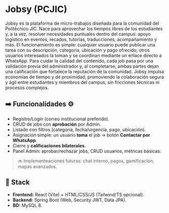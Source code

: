 # Jobsy (PCJIC) 

Jobsy es la plataforma de micro-trabajos diseñada para la comunidad del Politécnico JIC. Nace para aprovechar los tiempos libres de los estudiantes y, a la vez, resolver necesidades puntuales dentro del campus: 
apoyo logístico en eventos, recados, tutorías, traducciones, acompañamiento y más. El funcionamiento es simple: cualquier usuario puede publicar una tarea con su descripción, categoría, ubicación y pago ofrecido;
 otros usuarios interesados la toman y se coordinan mediante un enlace directo a WhatsApp. Para cuidar la calidad del contenido, cada job pasa por una validación previa del administrador y, al completarse, 
ambas partes dejan una calificación que fortalece la reputación de la comunidad. Jobsy impulsa economías de tiempo y de proximidad, promoviendo la colaboración segura y ágil entre estudiantes y miembros del campus, 
sin fricciones técnicas ni procesos complejos.

## ➡️ Funcionalidades ⚙️
- Registro/Login (correo institucional preferido).
- CRUD de jobs con **aprobación** por Admin.
- Listado con filtros (categoría, fecha/urgencia, pago, ubicación).
- Asignación simple: un usuario **toma** el job → botón **Contactar por WhatsApp**.
- Cierre y **calificaciones bilaterales**.
- Panel Admin: aprobar/rechazar jobs, CRUD usuarios, métricas básicas.

> 🔜 Implementeaciones futuras: chat interno, pagos, gamificación, mapas avanzados.

## 🧱 Stack
- **Frontend:** React (Vite) + HTML/CSS/JS (Tailwind/TS opcional).
- **Backend:** Spring Boot (Web, Security JWT, Data JPA).
- **BD:** MySQL 8.

